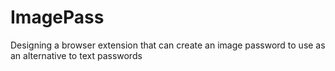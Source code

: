 # ImagePass
Designing a browser extension that can create an image password to use as an alternative to text passwords
